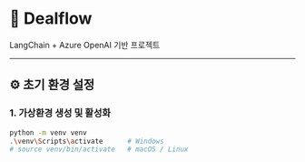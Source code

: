 # 💼 Dealflow

LangChain + Azure OpenAI 기반 프로젝트

---

## ⚙️ 초기 환경 설정

### 1. 가상환경 생성 및 활성화
```bash
python -m venv venv
.\venv\Scripts\activate      # Windows
# source venv/bin/activate   # macOS / Linux
